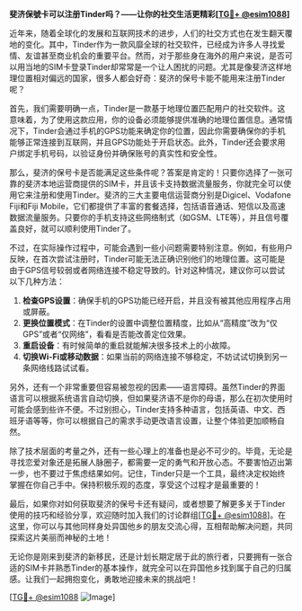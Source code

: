 **斐济保號卡可以注册Tinder吗？——让你的社交生活更精彩[[TG💪+ @esim1088](https://t.me/s/esim1088)]**

近年来，随着全球化的发展和互联网技术的进步，人们的社交方式也在发生翻天覆地的变化。其中，Tinder作为一款风靡全球的社交软件，已经成为许多人寻找爱情、友谊甚至商业机会的重要平台。然而，对于那些身在海外的用户来说，是否可以用当地的SIM卡登录Tinder却常常是一个让人困扰的问题。尤其是像斐济这样地理位置相对偏远的国家，很多人都会好奇：斐济的保号卡能不能用来注册Tinder呢？

首先，我们需要明确一点，Tinder是一款基于地理位置匹配用户的社交软件。这意味着，为了使用这款应用，你的设备必须能够提供准确的地理位置信息。通常情况下，Tinder会通过手机的GPS功能来确定你的位置，因此你需要确保你的手机能够正常连接到互联网，并且GPS功能处于开启状态。此外，Tinder还会要求用户绑定手机号码，以验证身份并确保账号的真实性和安全性。

那么，斐济的保号卡是否能满足这些条件呢？答案是肯定的！只要你选择了一张可靠的斐济本地运营商提供的SIM卡，并且该卡支持数据流量服务，你就完全可以使用它来注册和使用Tinder。斐济的三大主要电信运营商分别是Digicel、Vodafone Fiji和Fiji Mobile，它们都提供了丰富的套餐选择，包括语音通话、短信以及高速数据流量服务。只要你的手机支持这些网络制式（如GSM、LTE等），并且信号覆盖良好，就可以顺利使用Tinder了。

不过，在实际操作过程中，可能会遇到一些小问题需要特别注意。例如，有些用户反映，在首次尝试注册时，Tinder可能无法正确识别他们的地理位置。这可能是由于GPS信号较弱或者网络连接不稳定导致的。针对这种情况，建议你可以尝试以下几种方法：

1. **检查GPS设置**：确保手机的GPS功能已经开启，并且没有被其他应用程序占用或屏蔽。
2. **更换位置模式**：在Tinder的设置中调整位置精度，比如从“高精度”改为“仅GPS”或者“仅网络”，看看是否能改善定位效果。
3. **重启设备**：有时候简单的重启就能解决很多技术上的小故障。
4. **切换Wi-Fi或移动数据**：如果当前的网络连接不够稳定，不妨试试切换到另一条网络线路试试看。

另外，还有一个非常重要但容易被忽视的因素——语言障碍。虽然Tinder的界面语言可以根据系统语言自动切换，但如果斐济语不是你的母语，那么在初次使用时可能会感到些许不便。不过别担心，Tinder支持多种语言，包括英语、中文、西班牙语等等，你可以根据自己的需求手动更改语言设置，让整个体验更加顺畅自然。

除了技术层面的考量之外，还有一些心理上的准备也是必不可少的。毕竟，无论是寻找恋爱对象还是拓展人脉圈子，都需要一定的勇气和开放心态。不要害怕迈出第一步，也不要过于焦虑结果如何。记住，Tinder只是一个工具，最终决定权始终掌握在你自己手中。保持积极乐观的态度，享受这个过程才是最重要的！

最后，如果你对如何获取斐济的保号卡还有疑问，或者想要了解更多关于Tinder使用的技巧和经验分享，欢迎随时加入我们的讨论群组[[TG💪+ @esim1088](https://t.me/s/esim1088)]。在这里，你可以与其他同样身处异国他乡的朋友交流心得，互相帮助解决问题，共同探索这片美丽而神秘的土地！

无论你是刚来到斐济的新移民，还是计划长期定居于此的旅行者，只要拥有一张合适的SIM卡并熟悉Tinder的基本操作，就完全可以在异国他乡找到属于自己的归属感。让我们一起拥抱变化，勇敢地迎接未来的挑战吧！

[[TG💪+ @esim1088](https://t.me/s/esim1088) ![Image](https://i.postimg.cc/4NQfJmqS/Snipaste-2025-05-13-00-14-12.png)]